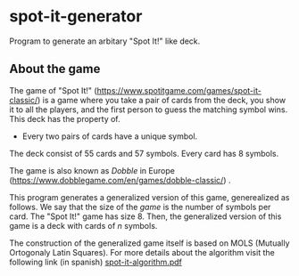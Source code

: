 # spot-it-generator
Program to generate an arbitary "Spot It!" like deck.

## About the game
The game of "Spot It!" (https://www.spotitgame.com/games/spot-it-classic/) is a game where you take a pair of cards from the deck, you show it to all the players, and the first person to guess the matching symbol wins.
This deck has the property of.
- Every two pairs of cards have a unique symbol.

The deck consist of 55 cards and 57 symbols. Every card has 8 symbols.

The game is also known as _Dobble_ in Europe (https://www.dobblegame.com/en/games/dobble-classic/) .

This program generates a generalized version of this game, generealized as follows. We say that the size of the _game_ is the number of symbols per card. 
The "Spot It!" game has size 8. Then, the generalized version of this game is a deck with cards of _n_ symbols.

The construction of the generalized game itself is based on MOLS (Mutually Ortogonaly Latin Squares). For more details about the algorithm visit
the following link (in spanish) [spot-it-algorithm.pdf](https://drive.google.com/file/d/1lLgsY1YRSCE6HEFj3S6ignSKjrBF2oHH/view?usp=sharing)
